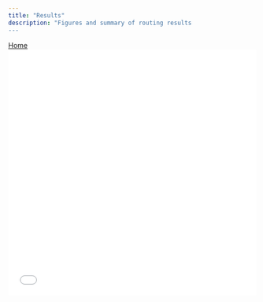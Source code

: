 ```yaml
---
title: "Results"
description: "Figures and summary of routing results 
---
```


<!-- Navigation Bar -->
<nav>
  <a href="/snowplow-routing-website">Home</a>
</nav>

<!-- Embed green_map.html as an iframe -->
<iframe src="green_map.html" width="100%" height="500px" style="border:none;"></iframe>

